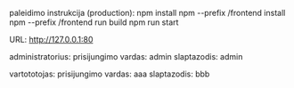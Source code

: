 paleidimo instrukcija (production):
npm install
npm --prefix /frontend install
npm --prefix /frontend run build
npm run start
 
URL:
http://127.0.0.1:80
 
administratorius:
    prisijungimo vardas:
    admin
    slaptazodis:
    admin
 
vartototojas:
    prisijungimo vardas:
    aaa
    slaptazodis:
    bbb

